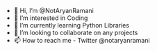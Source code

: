 - 👋 Hi, I’m @NotAryanRamani
- 👀 I’m interested in Coding 
- 🌱 I’m currently learning Python Libraries
- 💞️ I’m looking to collaborate on any projects 
- 📫 How to reach me - Twitter @notaryanramani

<!---
NotAryanRamani/NotAryanRamani is a ✨ special ✨ repository because its `README.md` (this file) appears on your GitHub profile.
You can click the Preview link to take a look at your changes.
--->
